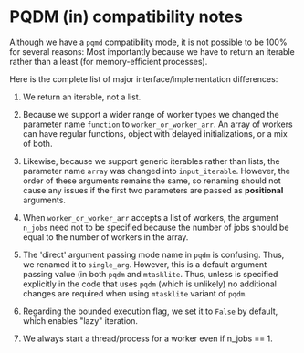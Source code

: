 # PQDM (in) compatibility notes

Although we have a `pqmd` compatibility mode, it is not possible to be 100\% for several reasons: Most importantly because we have to return an iterable rather than a least (for memory-efficient processes).

Here is the complete list of major interface/implementation differences:

1. We return an iterable, not a list.

2. Because we support a wider range of worker types we changed the parameter name `function` to `worker_or_worker_arr`. An array of workers can have regular functions, object with delayed initializations, or a mix of both. 

3. Likewise, because we support generic iterables rather than lists, the parameter name `array` was changed into `input_iterable`. However, the order of these arguments remains the same, so renaming should not cause any issues if the first two parameters are passed as **positional** arguments.

4. When `worker_or_worker_arr` accepts a list of workers, the argument `n_jobs` need not to be specified because the number of jobs should be equal to the number of workers in the array.


5. The 'direct' argument passing mode name in `pqdm` is confusing. Thus, we renamed it to `single_arg`. However, this is a default argument passing value (in both `pqdm` and `mtasklite`. Thus, unless is specified explicitly in the code that uses `pqdm` (which is unlikely) no additional changes are required when using `mtasklite` variant of `pqdm`.

6. Regarding the bounded execution flag, we set it to `False` by default, which enables "lazy" iteration. 

8. We always start a thread/process for a worker even if n_jobs == 1.


